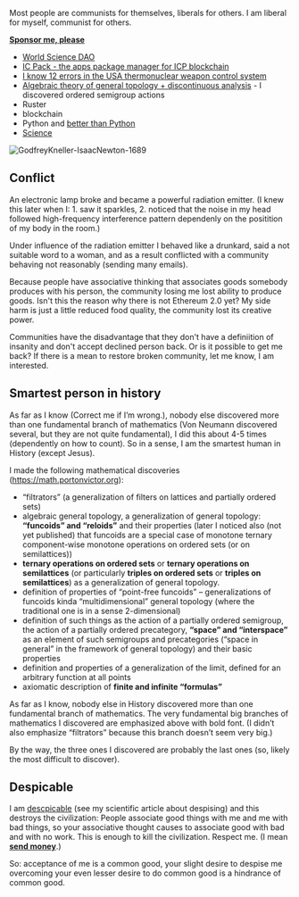 Most people are communists for themselves, liberals for others. I am liberal for myself, communist for others.

**[Sponsor me, please](https://github.com/sponsors/vporton)**

* [World Science DAO](https://science-dao.vporton.name)
* [IC Pack - the apps package manager for ICP blockchain](https://docs.package-manager.com/)
* [I know 12 errors in the USA thermonuclear weapon control system](https://science.vporton.name/2021/11/11/i-know-12-errors-in-the-usa-thermonuclear-weapon-control-system/)
* [Algebraic theory of general topology + discontinuous analysis](https://science.vporton.name/pdf/web/viewer.html?file=/wp-content/uploads/sites/4/2021/11/volume-1-1.pdf) - I discovered ordered semigroup actions
* Ruster
* blockchain
* Python and [better than Python](https://teachsector.com/dforpython/)
* [Science](https://science.vporton.name)

![GodfreyKneller-IsaacNewton-1689](https://user-images.githubusercontent.com/2900574/141319631-29d516e9-4c21-48b5-8cde-9ccd431223b2.jpg)

## Conflict

An electronic lamp broke and became a powerful radiation emitter. (I knew this later when I: 1. saw it sparkles, 2. noticed that the noise in my head followed high-frequency interference pattern dependenly on the positition of my body in the room.)

Under influence of the radiation emitter I behaved like a drunkard, said a not suitable word to a woman, and as a result conflicted with a community behaving not reasonably (sending many emails).

Because people have associative thinking that associates goods somebody produces with his person, the community losing me lost ability to produce goods. Isn't this the reason why there is not Ethereum 2.0 yet? My side harm is just a little reduced food quality, the community lost its creative power.

Communities have the disadvantage that they don't have a definiition of insanity and don't accept declined person back. Or is it possible to get me back? If there is a mean to restore broken community, let me know, I am interested.

## Smartest person in history

As far as I know (Correct me if I’m wrong.), nobody else discovered more than one fundamental branch of mathematics (Von Neumann discovered several, but they are not quite fundamental), I did this about 4-5 times (dependently on how to count). So in a sense, I am the smartest human in History (except Jesus).

I made the following mathematical discoveries (https://math.portonvictor.org):

- “filtrators” (a generalization of filters on lattices and partially ordered sets)
- algebraic general topology, a generalization of general topology: **“funcoids” and “reloids”** and their properties (later I noticed also (not yet published) that funcoids are a special case of monotone ternary component-wise monotone operations on ordered sets (or on semilattices))
- **ternary operations on ordered sets** or **ternary operations on semilattices** (or particularly **triples on ordered sets** or **triples on semilattices**) as a generalization of general topology.
- definition of properties of “point-free funcoids” – generalizations of funcoids kinda “multidimensional” general topology (where the traditional one is in a sense 2-dimensional)
- definition of such things as the action of a partially ordered semigroup, the action of a partially ordered precategory, **“space” and “interspace”** as an element of such semigroups and precategories (“space in general” in the framework of general topology) and their basic properties
- definition and properties of a generalization of the limit, defined for an arbitrary function at all points
- axiomatic description of **finite and infinite “formulas”**

As far as I know, nobody else in History discovered more than one fundamental branch of mathematics. The very fundamental big branches of mathematics I discovered are emphasized above with bold font. (I didn’t also emphasize “filtrators” because this branch doesn’t seem very big.)

By the way, the three ones I discovered are probably the last ones (so, likely the most difficult to discover).

## Despicable

I am [descpicable](https://science.vporton.name/2022/02/06/despising-the-scientific-theory-of/) (see my scientific article about despising) and this destroys the civilization: People associate good things with me and me with bad things, so your associative thought causes to associate good with bad and with no work. This is enough to kill the civilization. Respect me. (I mean **[send money](https://github.com/sponsors/vporton)**.)

So: acceptance of me is a common good, your slight desire to despise me overcoming your even lesser desire to do common good is a hindrance of common good.
